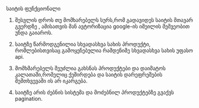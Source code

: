 საიტის ფუნქციონალი

1. შესვლის დროს თუ მომხარებელს სურს,რომ გადავიდეს საიტის მთავარ გვერდზე , ამისათვის მან ავტორიზაცია google-ის იმეილის მეშვეობით უნდა გაიაროს.

2. საიტზე წარმოდგენილია სხვადასხვა სახის პროდუქტი, რომლებისთვისაც გამოყენებულია რამდენიმე სხვადასხვა სახის უფასო api.

3. მომხმარებელს შეუძლია გახსნას პროდუქტები და დაიმატოს კალათაში,რომელიც ქეშირდება და საიტის დარეფრეშების შემთხვევაში ის არ იკარგება.

4. საიტზე არის ძებნის სისტემა და მოძებნილ პროდუქტებზე გვაქვს pagination.
